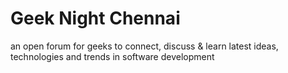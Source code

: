 # Geek Night Chennai

an open forum for geeks to connect, discuss &amp; learn latest ideas, technologies and trends in software development

